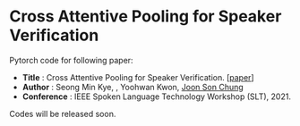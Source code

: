 # Cross Attentive Pooling for Speaker Verification
Pytorch code for following paper:
* **Title** : Cross Attentive Pooling for Speaker Verification. [[paper](https://arxiv.org/abs/2004.02863)]
* **Author** : Seong Min Kye, , Yoohwan Kwon, [Joon Son Chung](https://joonson.com/)
* **Conference** : IEEE Spoken Language Technology Workshop (SLT), 2021.

Codes will be released soon.
